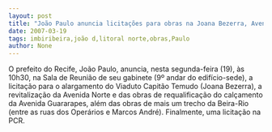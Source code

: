 ```yaml
---
layout: post
title: "João Paulo anuncia licitações para obras na Joana Bezerra, Avenida Norte e Beira-Rio "
date: 2007-03-19
tags: imbiribeira,joão d,litoral norte,obras,Paulo
author: None
---
```


O prefeito do Recife, João Paulo, anuncia, nesta segunda-feira (19), às 10h30, na Sala de Reunião de seu gabinete (9º andar do edifício-sede), a licitação para o alargamento do Viaduto Capitão Temudo (Joana Bezerra), a revitalização da Avenida Norte e das obras de requalificação do calçamento da Avenida Guararapes, além das obras de mais um trecho da Beira-Rio (entre as ruas dos Operários e Marcos André).
Finalmente, uma licitação na PCR. 
